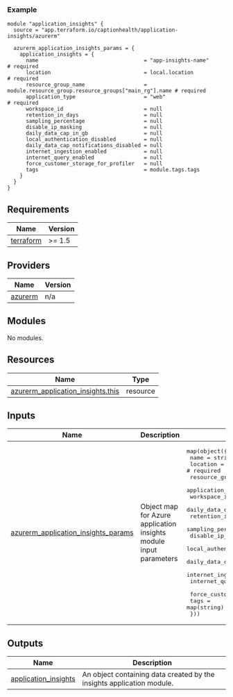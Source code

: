 [//]: # (BEGIN_TF_DOCS)

### Example

```hcl
module "application_insights" {
  source = "app.terraform.io/captionhealth/application-insights/azurerm"

  azurerm_application_insights_params = {
    application_insights = {
      name                                  = "app-insights-name"                                   # required
      location                              = local.location                                        # required
      resource_group_name                   = module.resource_group.resource_groups["main_rg"].name # required
      application_type                      = "web"                                                 # required
      workspace_id                          = null
      retention_in_days                     = null
      sampling_percentage                   = null
      disable_ip_masking                    = null
      daily_data_cap_in_gb                  = null
      local_authentication_disabled         = null
      daily_data_cap_notifications_disabled = null
      internet_ingestion_enabled            = null
      internet_query_enabled                = null
      force_customer_storage_for_profiler   = null
      tags                                  = module.tags.tags
    }
  }
}

```

## Requirements

| Name                                                                      | Version |
|---------------------------------------------------------------------------|---------|
| <a name="requirement_terraform"></a> [terraform](#requirement\_terraform) | >= 1.5  |

## Providers

| Name                                                          | Version |
|---------------------------------------------------------------|---------|
| <a name="provider_azurerm"></a> [azurerm](#provider\_azurerm) | n/a     |

## Modules

No modules.

## Resources

| Name                                                                                                                              | Type     |
|-----------------------------------------------------------------------------------------------------------------------------------|----------|
| [azurerm_application_insights.this](https://registry.terraform.io/providers/hashicorp/azurerm/latest/docs/resources/application_insights) | resource |

## Inputs

| Name                                                                                                                                    | Description | Type                                                                                                                                                                                                                                                                                                                                                                                                                                                             | Default | Required |
|-----------------------------------------------------------------------------------------------------------------------------------------|-------------|------------------------------------------------------------------------------------------------------------------------------------------------------------------------------------------------------------------------------------------------------------------------------------------------------------------------------------------------------------------------------------------------------------------------------------------------------------------|---------|:--------:|
| <a name="input_azurerm_application_insights_params"></a> [azurerm\_application\_insights\_params](#input\_azurerm\_application\_insights\_params) | Object map for Azure application insights module input parameters         | <pre>map(object({<br>    name                                  = string      # required<br>    location                              = string      # required<br>    resource_group_name                   = string      # required<br>    application_type                      = string      # required<br>    workspace_id                          = string      <br>    daily_data_cap_in_gb                  = number      <br>    retention_in_days                     = number      <br>    sampling_percentage                   = number      <br>    disable_ip_masking                    = bool        <br>    local_authentication_disabled         = bool        <br>    daily_data_cap_notifications_disabled = bool        <br>    internet_ingestion_enabled            = bool        <br>    internet_query_enabled                = bool        <br>    force_customer_storage_for_profiler   = bool        <br>    tags                                  = map(string)<br>  }))</pre> | n/a     |   yes    |


## Outputs

|Name                                                                                                      | Description |
|-----------------------------------------------------------------------------------------------------------|-------------|
| <a name="output_application_insights"></a> [application\_insights](#output\_application\_insights) | An object containing data created by the insights application module.|

[//]: # (END_TF_DOCS)
